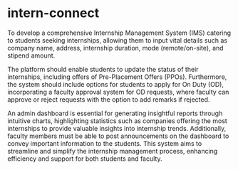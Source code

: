 # intern-connect
To develop a comprehensive Internship Management System (IMS) catering to students 
seeking internships, allowing them to input vital details such as company name, address, 
internship duration, mode (remote/on-site), and stipend amount. 

The platform should enable students to update the status of their internships, including offers of Pre-Placement Offers 
(PPOs). Furthermore, the system should include options for students to apply for On Duty 
(OD), incorporating a faculty approval system for OD requests, where faculty can approve or 
reject requests with the option to add remarks if rejected. 

An admin dashboard is essential for generating insightful reports through intuitive charts, highlighting statistics such as 
companies offering the most internships to provide valuable insights into internship trends. 
Additionally, faculty members must be able to post announcements on the dashboard to 
convey important information to the students. This system aims to streamline and simplify 
the internship management process, enhancing efficiency and support for both students and 
faculty. 
